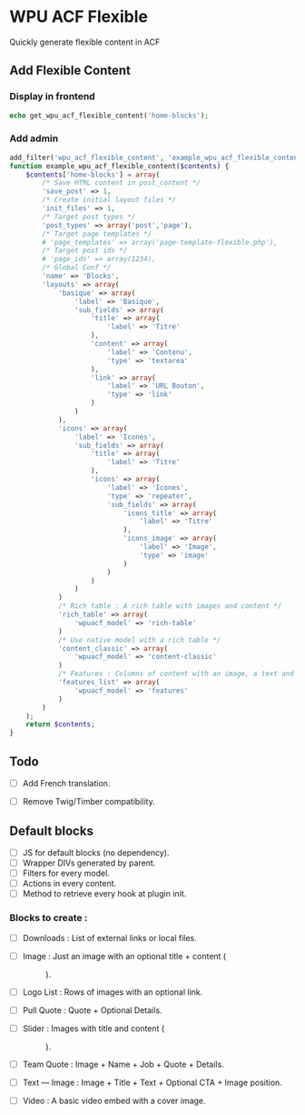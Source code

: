 # WPU ACF Flexible

Quickly generate flexible content in ACF

## Add Flexible Content

### Display in frontend

```php
echo get_wpu_acf_flexible_content('home-blocks');
```

### Add admin

```php
add_filter('wpu_acf_flexible_content', 'example_wpu_acf_flexible_content', 10, 1);
function example_wpu_acf_flexible_content($contents) {
    $contents['home-blocks'] = array(
        /* Save HTML content in post_content */
        'save_post' => 1,
        /* Create initial layout files */
        'init_files' => 1,
        /* Target post types */
        'post_types' => array('post','page'),
        /* Target page templates */
        # 'page_templates' => array('page-template-flexible.php'),
        /* Target post ids */
        # 'page_ids' => array(1234),
        /* Global Conf */
        'name' => 'Blocks',
        'layouts' => array(
            'basique' => array(
                'label' => 'Basique',
                'sub_fields' => array(
                    'title' => array(
                        'label' => 'Titre'
                    ),
                    'content' => array(
                        'label' => 'Contenu',
                        'type' => 'textarea'
                    ),
                    'link' => array(
                        'label' => 'URL Bouton',
                        'type' => 'link'
                    )
                )
            ),
            'icons' => array(
                'label' => 'Icones',
                'sub_fields' => array(
                    'title' => array(
                        'label' => 'Titre'
                    ),
                    'icons' => array(
                        'label' => 'Icones',
                        'type' => 'repeater',
                        'sub_fields' => array(
                            'icons_title' => array(
                                'label' => 'Titre'
                            ),
                            'icons_image' => array(
                                'label' => 'Image',
                                'type' => 'image'
                            )
                        )
                    )
                )
            )
            /* Rich table : A rich table with images and content */
            'rich_table' => array(
                'wpuacf_model' => 'rich-table'
            )
            /* Use native model with a rich table */
            'content_classic' => array(
                'wpuacf_model' => 'content-classic'
            )
            /* Features : Columns of content with an image, a text and an optional CTA */
            'features_list' => array(
                'wpuacf_model' => 'features'
            )
        )
    );
    return $contents;
}
```

## Todo

- [ ] Add French translation.
- [ ] Remove Twig/Timber compatibility.


## Default blocks

- [ ] JS for default blocks (no dependency).
- [ ] Wrapper DIVs generated by parent.
- [ ] Filters for every model.
- [ ] Actions in every content.
- [ ] Method to retrieve every hook at plugin init.

### Blocks to create :

- [ ] Downloads : List of external links or local files.
- [ ] Image : Just an image with an optional title + content (<figure>).
- [ ] Logo List : Rows of images with an optional link.
- [ ] Pull Quote : Quote + Optional Details.
- [ ] Slider : Images with title and content (<figure>).
- [ ] Team Quote : Image + Name + Job + Quote + Details.
- [ ] Text — Image : Image + Title + Text + Optional CTA + Image position.
- [ ] Video : A basic video embed with a cover image.


